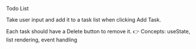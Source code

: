 Todo List

Take user input and add it to a task list when clicking Add Task.

Each task should have a Delete button to remove it.
👉 Concepts: useState, list rendering, event handling